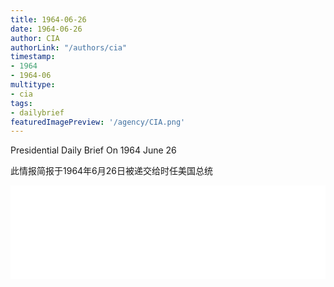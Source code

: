 ```yaml
---
title: 1964-06-26
date: 1964-06-26
author: CIA 
authorLink: "/authors/cia"
timestamp: 
- 1964
- 1964-06
multitype: 
- cia
tags: 
- dailybrief
featuredImagePreview: '/agency/CIA.png'
---
```



Presidential Daily Brief On 1964 June 26

此情报简报于1964年6月26日被递交给时任美国总统

<!--more-->





<div id="over" style="width:100%; overflow:hidden"> <iframe id="sFrame" name="sFrame" frameborder="no" border="0"  allowfullscreen marginwidth="0" scrolling="no" src = " /CIA/1964-06-26.html "  style = " position:absulute; width: 806px; top: 300;" > </iframe> </div>